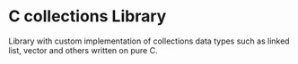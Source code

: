 # C collections Library

Library with custom implementation of collections data types such as linked list, vector and others written on pure C.
